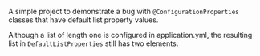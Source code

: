 A simple project to demonstrate a bug with `@ConfigurationProperties` classes that have default list property values.

Although a list of length one is configured in application.yml, the resulting list in `DefaultListProperties` still has two elements.